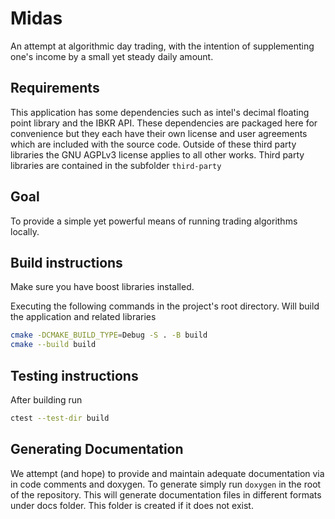 # Midas

An attempt at algorithmic day trading, with the intention of supplementing one's income by a small yet steady daily amount.

## Requirements

This application has some dependencies such as intel's decimal floating point library and the IBKR API. These dependencies are packaged here for convenience but they each have their own license and user agreements which are included with the source code.
Outside of these third party libraries the GNU AGPLv3 license applies to all other works.
Third party libraries are contained in the subfolder `third-party`


## Goal
To provide a simple yet powerful means of running trading algorithms locally.


## Build instructions

Make sure you have boost libraries installed.

Executing the following commands in the project's root directory. Will build the application and related libraries

```bash
cmake -DCMAKE_BUILD_TYPE=Debug -S . -B build
cmake --build build
```

## Testing instructions

After building run 
```bash
ctest --test-dir build
```


## Generating Documentation
We attempt (and hope) to provide and maintain adequate documentation via in code comments and doxygen. 
To generate simply run `doxygen` in the root of the repository. This will generate documentation files in different formats under docs folder. This folder is created if it does not exist.


